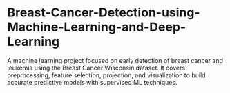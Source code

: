 # Breast-Cancer-Detection-using-Machine-Learning-and-Deep-Learning
A machine learning project focused on early detection of breast cancer and leukemia using the Breast Cancer Wisconsin dataset. It covers preprocessing, feature selection, projection, and visualization to build accurate predictive models with supervised ML techniques.
